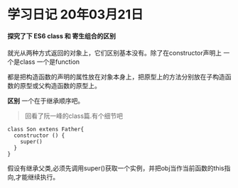# 学习日记 20年03月21日

#### 探究了下 ES6 class 和 寄生组合的区别

就光从两种方式返回的对象上，它们区别基本没有。除了在constructor声明上 一个是class 一个是function

都是把构造函数的声明的属性放在对象本身上，把原型上的方法分别放在子构造函数的原型或父构造函数的原型上。

**区别**
一个在于继承顺序吧。

> 回看了阮一峰的class篇.有个细节吧

```
class Son extens Father{
  constructor () {
    super()
  }
}
```

假设有继承父类,必须先调用super()获取一个实例，并把obj当作当前函数的this指向,才能继续执行。

